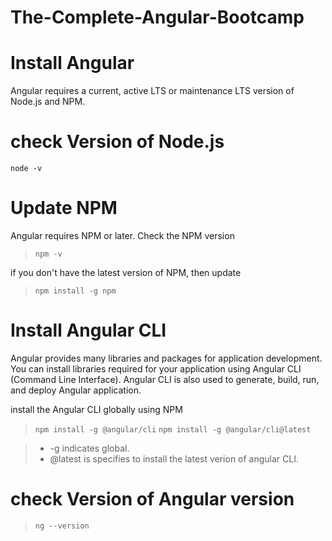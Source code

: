 # The-Complete-Angular-Bootcamp

# Install Angular
Angular requires a current, active LTS or maintenance LTS version of Node.js and NPM.

# check Version of Node.js
```node -v```

# Update NPM
Angular requires NPM or later. Check the NPM version
> ```npm -v```

if you don't have the latest version of NPM, then update
> ```npm install -g npm```

# Install Angular CLI
Angular provides many libraries and packages for application development. You can install libraries required for your application using Angular CLI (Command Line Interface). Angular CLI is also used to generate, build, run, and deploy Angular application.

install the Angular CLI globally using NPM
> ```npm install -g @angular/cli```
> ```npm install -g @angular/cli@latest```

>* -g indicates global.
>* @latest is specifies to install the latest verion of angular CLI.

# check Version of Angular version
> ```ng --version```

